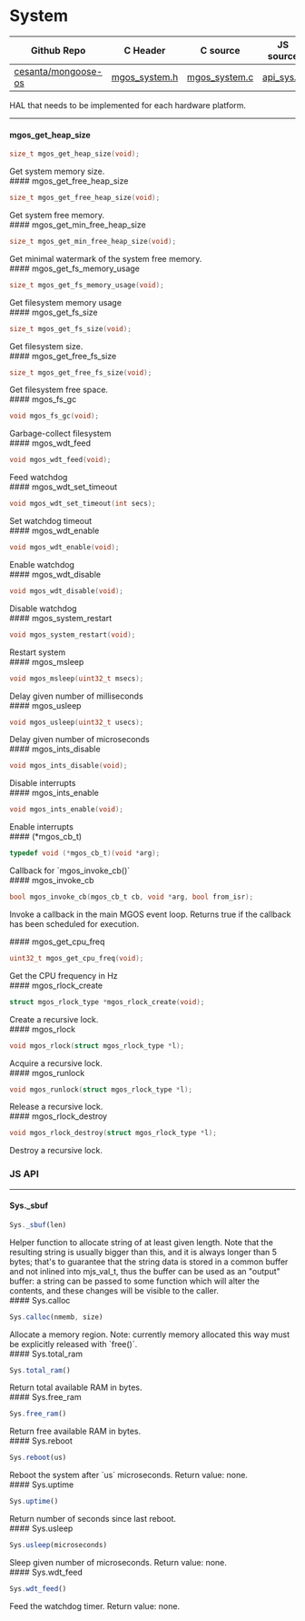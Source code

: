 # System
| Github Repo | C Header | C source  | JS source |
| ----------- | -------- | --------  | ----------------- |
| [cesanta/mongoose-os](https://github.com/cesanta/mongoose-os) | [mgos_system.h](https://github.com/cesanta/mongoose-os/tree/master/fw/include/mgos_system.h) | [mgos_system.c](https://github.com/cesanta/mongoose-os/tree/master/fw/src/mgos_system.c)  | [api_sys.js](http://github.com/mongoose-os-libs/mjs/tree/master/fs/api_sys.js)         |


HAL that needs to be implemented for each hardware platform.
 

 ----- 
#### mgos_get_heap_size

```c
size_t mgos_get_heap_size(void);
```
<div class="apidescr">
 Get system memory size. 
</div>
#### mgos_get_free_heap_size

```c
size_t mgos_get_free_heap_size(void);
```
<div class="apidescr">
 Get system free memory. 
</div>
#### mgos_get_min_free_heap_size

```c
size_t mgos_get_min_free_heap_size(void);
```
<div class="apidescr">
 Get minimal watermark of the system free memory. 
</div>
#### mgos_get_fs_memory_usage

```c
size_t mgos_get_fs_memory_usage(void);
```
<div class="apidescr">
 Get filesystem memory usage 
</div>
#### mgos_get_fs_size

```c
size_t mgos_get_fs_size(void);
```
<div class="apidescr">
 Get filesystem size. 
</div>
#### mgos_get_free_fs_size

```c
size_t mgos_get_free_fs_size(void);
```
<div class="apidescr">
 Get filesystem free space. 
</div>
#### mgos_fs_gc

```c
void mgos_fs_gc(void);
```
<div class="apidescr">
 Garbage-collect filesystem 
</div>
#### mgos_wdt_feed

```c
void mgos_wdt_feed(void);
```
<div class="apidescr">
 Feed watchdog 
</div>
#### mgos_wdt_set_timeout

```c
void mgos_wdt_set_timeout(int secs);
```
<div class="apidescr">
 Set watchdog timeout
</div>
#### mgos_wdt_enable

```c
void mgos_wdt_enable(void);
```
<div class="apidescr">
 Enable watchdog 
</div>
#### mgos_wdt_disable

```c
void mgos_wdt_disable(void);
```
<div class="apidescr">
 Disable watchdog 
</div>
#### mgos_system_restart

```c
void mgos_system_restart(void);
```
<div class="apidescr">
 Restart system 
</div>
#### mgos_msleep

```c
void mgos_msleep(uint32_t msecs);
```
<div class="apidescr">
 Delay given number of milliseconds 
</div>
#### mgos_usleep

```c
void mgos_usleep(uint32_t usecs);
```
<div class="apidescr">
 Delay given number of microseconds 
</div>
#### mgos_ints_disable

```c
void mgos_ints_disable(void);
```
<div class="apidescr">
 Disable interrupts 
</div>
#### mgos_ints_enable

```c
void mgos_ints_enable(void);
```
<div class="apidescr">
 Enable interrupts 
</div>
#### (*mgos_cb_t)

```c
typedef void (*mgos_cb_t)(void *arg);
```
<div class="apidescr">
 Callback for `mgos_invoke_cb()` 
</div>
#### mgos_invoke_cb

```c
bool mgos_invoke_cb(mgos_cb_t cb, void *arg, bool from_isr);
```
<div class="apidescr">

Invoke a callback in the main MGOS event loop.
Returns true if the callback has been scheduled for execution.
 
</div>
#### mgos_get_cpu_freq

```c
uint32_t mgos_get_cpu_freq(void);
```
<div class="apidescr">
 Get the CPU frequency in Hz 
</div>
#### mgos_rlock_create

```c
struct mgos_rlock_type *mgos_rlock_create(void);
```
<div class="apidescr">
 Create a recursive lock. 
</div>
#### mgos_rlock

```c
void mgos_rlock(struct mgos_rlock_type *l);
```
<div class="apidescr">
 Acquire a recursive lock. 
</div>
#### mgos_runlock

```c
void mgos_runlock(struct mgos_rlock_type *l);
```
<div class="apidescr">
 Release a recursive lock. 
</div>
#### mgos_rlock_destroy

```c
void mgos_rlock_destroy(struct mgos_rlock_type *l);
```
<div class="apidescr">
 Destroy a recursive lock. 
</div>

### JS API

 --- 
#### Sys._sbuf

```javascript
Sys._sbuf(len)
```
<div class="apidescr">
Helper function to allocate string of at least given length. Note that
the resulting string is usually bigger than this, and it is always
longer than 5 bytes; that's to guarantee that the string data is stored in
a common buffer and not inlined into mjs_val_t, thus the buffer can be
used as an "output" buffer: a string can be passed to some function which
will alter the contents, and these changes will be visible to the caller.
</div>
#### Sys.calloc

```javascript
Sys.calloc(nmemb, size)
```
<div class="apidescr">
Allocate a memory region.
Note: currently memory allocated this way must be explicitly released with `free()`.
</div>
#### Sys.total_ram

```javascript
Sys.total_ram()
```
<div class="apidescr">
Return total available RAM in bytes.
</div>
#### Sys.free_ram

```javascript
Sys.free_ram()
```
<div class="apidescr">
Return free available RAM in bytes.
</div>
#### Sys.reboot

```javascript
Sys.reboot(us)
```
<div class="apidescr">
Reboot the system after `us` microseconds. Return value: none.
</div>
#### Sys.uptime

```javascript
Sys.uptime()
```
<div class="apidescr">
Return number of seconds since last reboot.
</div>
#### Sys.usleep

```javascript
Sys.usleep(microseconds)
```
<div class="apidescr">
Sleep given number of microseconds.
Return value: none.
</div>
#### Sys.wdt_feed

```javascript
Sys.wdt_feed()
```
<div class="apidescr">
Feed the watchdog timer.
Return value: none.
</div>
